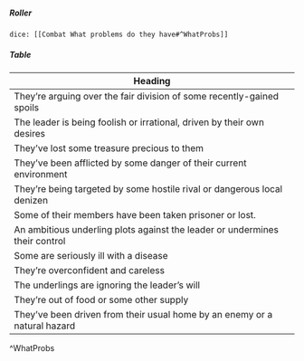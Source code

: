 ##### Roller
`dice: [[Combat What problems do they have#^WhatProbs]]`
##### Table
| Heading                                                                     |
| --------------------------------------------------------------------------- |
| They’re arguing over the fair division of some recently-gained spoils       |
| The leader is being foolish or irrational, driven by their own desires      |
| They’ve lost some treasure precious to them                                 |
| They’ve been afflicted by some danger of their current environment          |
| They’re being targeted by some hostile rival or dangerous local denizen     |
| Some of their members have been taken prisoner or lost.                     |
| An ambitious underling plots against the leader or undermines their control |
| Some are seriously ill with a disease                                       |
| They’re overconfident and careless                                          |
| The underlings are ignoring the leader’s will                               |
| They’re out of food or some other supply                                    |
| They’ve been driven from their usual home by an enemy or a natural hazard   |
^WhatProbs